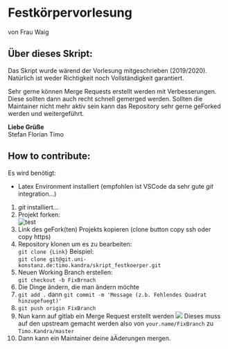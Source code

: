 # Festkörpervorlesung
von Frau Waig

## Über dieses Skript:
Das Skript wurde wärend der Vorlesung mitgeschrieben (2019/2020). Natürlich ist weder Richtigkeit noch Vollständigkeit garantiert.

Sehr gerne können Merge Requests erstellt werden mit Verbesserungen. Diese sollten dann auch recht schnell gemerged werden.
Sollten die Maintainer nicht mehr aktiv sein kann das Repository sehr gerne geForked werden und weitergeführt.

**Liebe Grüße**\
Stefan Florian Timo


## How to contribute:
Es wird benötigt:
 - Latex Environment installiert (empfohlen ist VSCode da sehr gute *git* integration...)
  1. *git* installiert...
  2. Projekt forken: \
  ![test](README/fork.png)
  3. Link des geFork(ten) Projekts kopieren (clone button copy ssh oder copy https)
  4. Repository klonen um es zu bearbeiten: \
   `git clone {Link}`
   Beispiel: \
   `git clone git@git.uni-konstanz.de:timo.kandra/skript_festkoerper.git`
  5. Neuen Working Branch erstellen: \
   `git checkout -b FixBrnach` 
  6. Die Dinge ändern, die man ändern möchte
  7. `git add .` dann `git commit -m 'Message (z.b. Fehlendes Quadrat hinzugefuegt)'`
  8. `git push origin FixBranch`
  9. Nun kann auf gitlab ein Merge Request erstellt werden ![](README/mergeRequest.png) Dieses muss auf den upstream gemacht werden also von `your.name/FixBranch` zu `Timo.Kandra/master`
  10. Dann kann ein Maintainer deine äÄderungen mergen.
